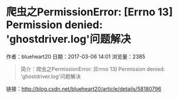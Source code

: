# 爬虫之PermissionError: [Errno 13] Permission denied: 'ghostdriver.log'问题解决
作者：blueheart20
日期：2017-03-06 14:01
浏览量：2385
> 简介：爬虫之PermissionError: [Errno 13] Permission denied: 'ghostdriver.log'问题解决

 链接：http://blog.csdn.net/blueheart20/article/details/58180796
